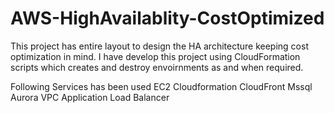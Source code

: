 # AWS-HighAvailablity-CostOptimized

This project has entire layout to design the HA architecture keeping cost optimization in mind. I have develop this project using CloudFormation scripts which creates and destroy envoirnments as and when required.

Following Services has been used
EC2
Cloudformation 
CloudFront
Mssql Aurora
VPC
Application Load Balancer

